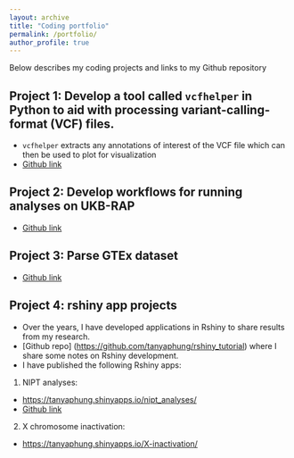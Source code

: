 ```yaml
---
layout: archive
title: "Coding portfolio"
permalink: /portfolio/
author_profile: true
---
```


Below describes my coding projects and links to my Github repository

## Project 1: Develop a tool called `vcfhelper` in Python to aid with processing variant-calling-format (VCF) files. 
* `vcfhelper` extracts any annotations of interest of the VCF file which can then be used to plot for visualization
* [Github link](https://github.com/tanyaphung/vcfhelper)

## Project 2: Develop workflows for running analyses on UKB-RAP
* [Github link](https://github.com/tanyaphung/ukb_rap_workflows)

## Project 3: Parse GTEx dataset
* [Github link](https://github.com/tanyaphung/ParseGtex)

## Project 4: rshiny app projects
- Over the years, I have developed applications in Rshiny to share results from my research. 
- [Github repo] (https://github.com/tanyaphung/rshiny_tutorial) where I share some notes on Rshiny development. 
- I have published the following Rshiny apps: 
1. NIPT analyses: 
- https://tanyaphung.shinyapps.io/nipt_analyses/
- [Github link](https://github.com/tanyaphung/nipt_analyses)

2. X chromosome inactivation: 
- https://tanyaphung.shinyapps.io/X-inactivation/